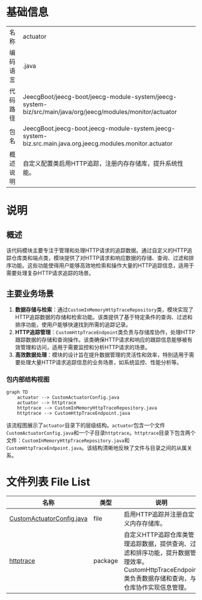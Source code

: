 # 基础信息

|      |      |
|------|------|
| 名称 | actuator |
| 编码语言 | .java |
| 代码路径 | JeecgBoot/jeecg-boot/jeecg-module-system/jeecg-system-biz/src/main/java/org/jeecg/modules/monitor/actuator |
| 包名 | JeecgBoot.jeecg-boot.jeecg-module-system.jeecg-system-biz.src.main.java.org.jeecg.modules.monitor.actuator |
| 概述说明 | 自定义配置类启用HTTP追踪，注册内存存储库，提升系统性能。 |

# 说明

## 概述
该代码模块主要专注于管理和处理HTTP请求的追踪数据。通过自定义的HTTP追踪仓库类和端点类，模块提供了对HTTP请求和响应数据的存储、查询、过滤和排序功能。这些功能使得用户能够高效地检索和操作大量的HTTP追踪信息，适用于需要处理复杂HTTP请求追踪的场景。

## 主要业务场景
1. **数据存储与检索**：通过`CustomInMemoryHttpTraceRepository`类，模块实现了HTTP追踪数据的存储和检索功能。该类提供了基于特定条件的查询、过滤和排序功能，使用户能够快速找到所需的追踪记录。
2. **HTTP追踪管理**：`CustomHttpTraceEndpoint`类负责与存储库协作，处理HTTP跟踪数据的存储和查询操作。该类确保HTTP请求和响应的跟踪信息能够被有效管理和访问，适用于需要监控和分析HTTP请求的场景。
3. **高效数据处理**：模块的设计旨在提升数据管理的灵活性和效率，特别适用于需要处理大量HTTP请求追踪信息的业务场景，如系统监控、性能分析等。


### 包内部结构视图

```mermaid
graph TD
    actuator --> CustomActuatorConfig.java
    actuator --> httptrace
    httptrace --> CustomInMemoryHttpTraceRepository.java
    httptrace --> CustomHttpTraceEndpoint.java
```

该流程图展示了`actuator`目录下的层级结构。`actuator`包含一个文件`CustomActuatorConfig.java`和一个子目录`httptrace`。`httptrace`目录下包含两个文件：`CustomInMemoryHttpTraceRepository.java`和`CustomHttpTraceEndpoint.java`。该结构清晰地反映了文件与目录之间的从属关系。

# 文件列表 File List

| 名称   | 类型  | 说明 |
|-------|------|-------------|
| [CustomActuatorConfig.java](CustomActuatorConfig.md) | file | 启用HTTP追踪并注册自定义内存存储库。 |
| [httptrace](httptrace/_module.md) | package | 自定义HTTP追踪仓库类管理追踪数据，提供查询、过滤和排序功能，提升数据管理效率。CustomHttpTraceEndpoint类负责数据存储和查询，与仓库协作实现信息管理。 |


